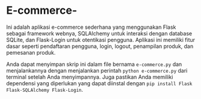 # E-commerce-
Ini adalah aplikasi e-commerce sederhana yang menggunakan Flask sebagai framework webnya, SQLAlchemy untuk interaksi dengan database SQLite, dan Flask-Login untuk otentikasi pengguna. Aplikasi ini memiliki fitur dasar seperti pendaftaran pengguna, login, logout, penampilan produk, dan pemesanan produk.

Anda dapat menyimpan skrip ini dalam file bernama `e-commerce.py` dan menjalankannya dengan menjalankan perintah `python e-commerce.py` dari terminal setelah Anda menyimpannya. Juga pastikan Anda memiliki dependensi yang diperlukan yang dapat diinstal dengan `pip install Flask Flask-SQLAlchemy Flask-Login`.
